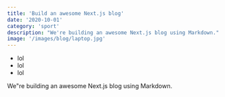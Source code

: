 ```yaml
---
title: 'Build an awesome Next.js blog'
date: '2020-10-01'
category: 'sport'
description: "We're building an awesome Next.js blog using Markdown."
image: '/images/blog/laptop.jpg'
---
```


- lol
- lol
- lol

We"re building an awesome Next.js blog using Markdown.
